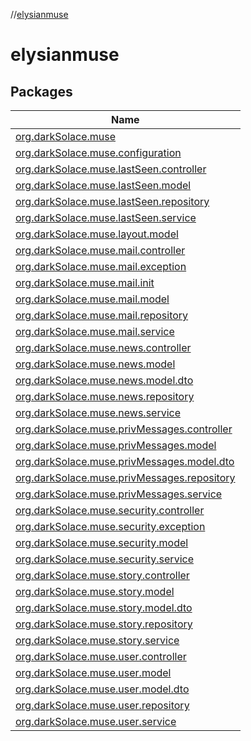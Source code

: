 //[elysianmuse](index.md)

# elysianmuse

## Packages

| Name |
|---|
| [org.darkSolace.muse](elysianmuse/org.darkSolace.muse/index.md) |
| [org.darkSolace.muse.configuration](elysianmuse/org.darkSolace.muse.configuration/index.md) |
| [org.darkSolace.muse.lastSeen.controller](elysianmuse/org.darkSolace.muse.lastSeen.controller/index.md) |
| [org.darkSolace.muse.lastSeen.model](elysianmuse/org.darkSolace.muse.lastSeen.model/index.md) |
| [org.darkSolace.muse.lastSeen.repository](elysianmuse/org.darkSolace.muse.lastSeen.repository/index.md) |
| [org.darkSolace.muse.lastSeen.service](elysianmuse/org.darkSolace.muse.lastSeen.service/index.md) |
| [org.darkSolace.muse.layout.model](elysianmuse/org.darkSolace.muse.layout.model/index.md) |
| [org.darkSolace.muse.mail.controller](elysianmuse/org.darkSolace.muse.mail.controller/index.md) |
| [org.darkSolace.muse.mail.exception](elysianmuse/org.darkSolace.muse.mail.exception/index.md) |
| [org.darkSolace.muse.mail.init](elysianmuse/org.darkSolace.muse.mail.init/index.md) |
| [org.darkSolace.muse.mail.model](elysianmuse/org.darkSolace.muse.mail.model/index.md) |
| [org.darkSolace.muse.mail.repository](elysianmuse/org.darkSolace.muse.mail.repository/index.md) |
| [org.darkSolace.muse.mail.service](elysianmuse/org.darkSolace.muse.mail.service/index.md) |
| [org.darkSolace.muse.news.controller](elysianmuse/org.darkSolace.muse.news.controller/index.md) |
| [org.darkSolace.muse.news.model](elysianmuse/org.darkSolace.muse.news.model/index.md) |
| [org.darkSolace.muse.news.model.dto](elysianmuse/org.darkSolace.muse.news.model.dto/index.md) |
| [org.darkSolace.muse.news.repository](elysianmuse/org.darkSolace.muse.news.repository/index.md) |
| [org.darkSolace.muse.news.service](elysianmuse/org.darkSolace.muse.news.service/index.md) |
| [org.darkSolace.muse.privMessages.controller](elysianmuse/org.darkSolace.muse.privMessages.controller/index.md) |
| [org.darkSolace.muse.privMessages.model](elysianmuse/org.darkSolace.muse.privMessages.model/index.md) |
| [org.darkSolace.muse.privMessages.model.dto](elysianmuse/org.darkSolace.muse.privMessages.model.dto/index.md) |
| [org.darkSolace.muse.privMessages.repository](elysianmuse/org.darkSolace.muse.privMessages.repository/index.md) |
| [org.darkSolace.muse.privMessages.service](elysianmuse/org.darkSolace.muse.privMessages.service/index.md) |
| [org.darkSolace.muse.security.controller](elysianmuse/org.darkSolace.muse.security.controller/index.md) |
| [org.darkSolace.muse.security.exception](elysianmuse/org.darkSolace.muse.security.exception/index.md) |
| [org.darkSolace.muse.security.model](elysianmuse/org.darkSolace.muse.security.model/index.md) |
| [org.darkSolace.muse.security.service](elysianmuse/org.darkSolace.muse.security.service/index.md) |
| [org.darkSolace.muse.story.controller](elysianmuse/org.darkSolace.muse.story.controller/index.md) |
| [org.darkSolace.muse.story.model](elysianmuse/org.darkSolace.muse.story.model/index.md) |
| [org.darkSolace.muse.story.model.dto](elysianmuse/org.darkSolace.muse.story.model.dto/index.md) |
| [org.darkSolace.muse.story.repository](elysianmuse/org.darkSolace.muse.story.repository/index.md) |
| [org.darkSolace.muse.story.service](elysianmuse/org.darkSolace.muse.story.service/index.md) |
| [org.darkSolace.muse.user.controller](elysianmuse/org.darkSolace.muse.user.controller/index.md) |
| [org.darkSolace.muse.user.model](elysianmuse/org.darkSolace.muse.user.model/index.md) |
| [org.darkSolace.muse.user.model.dto](elysianmuse/org.darkSolace.muse.user.model.dto/index.md) |
| [org.darkSolace.muse.user.repository](elysianmuse/org.darkSolace.muse.user.repository/index.md) |
| [org.darkSolace.muse.user.service](elysianmuse/org.darkSolace.muse.user.service/index.md) |
